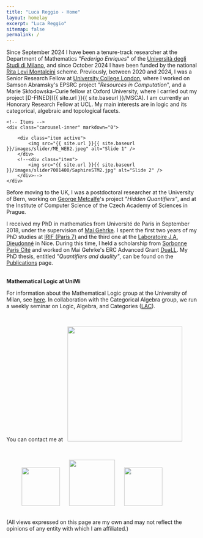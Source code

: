 ```yaml
---
title: "Luca Reggio - Home"
layout: homelay
excerpt: "Luca Reggio"
sitemap: false
permalink: /
---
```


Since September 2024 I have been a tenure-track researcher at the Department of Mathematics _"Federigo Enriques_" of the [Università degli Studi di Milano](https://www.unimi.it/en), and since October 2024 I have been funded by the national [Rita Levi Montalcini](https://bandomontalcini.mur.gov.it/) scheme.
Previously, between 2020 and 2024, I was a Senior Research Fellow at [University College London](https://www.ucl.ac.uk/), where I worked on Samson Abramsky's EPSRC project _"Resources in Computation_", and a Marie Skłodowska-Curie fellow at Oxford University, where I carried out my project [D-FINED]({{ site.url }}{{ site.baseurl }}/MSCA). I am currently an Honorary Research Fellow at UCL.
My main interests are in logic and its categorical, algebraic and topological facets. 

<div markdown="0" id="carousel" class="carousel slide" data-ride="carousel" data-interval="5000" data-pause="hover" >
    <!-- Menu -->
    <!--<ol class="carousel-indicators">
        <li data-target="#carousel" data-slide-to="0" class="active"></li>
        <li data-target="#carousel" data-slide-to="1"></li>
        <li data-target="#carousel" data-slide-to="2"></li>
        <li data-target="#carousel" data-slide-to="3"></li>
        <li data-target="#carousel" data-slide-to="4"></li>
        <li data-target="#carousel" data-slide-to="5"></li>
        <li data-target="#carousel" data-slide-to="6"></li>
    </ol>-->

    <!-- Items -->
    <div class="carousel-inner" markdown="0">

        <div class="item active">
            <img src="{{ site.url }}{{ site.baseurl }}/images/slider/ME_WEB2.jpeg" alt="Slide 1" />
        </div>
        <!--<div class="item">
            <img src="{{ site.url }}{{ site.baseurl }}/images/slider7001400/SaphireSTM2.jpg" alt="Slide 2" />
        </div>-->
    </div>
  <!--<a class="left carousel-control" href="#carousel" role="button" data-slide="prev">
    <span class="glyphicon glyphicon-chevron-left" aria-hidden="true"></span>
    <span class="sr-only">Previous</span>
  </a>
  <a class="right carousel-control" href="#carousel" role="button" data-slide="next">
    <span class="glyphicon glyphicon-chevron-right" aria-hidden="true"></span>
    <span class="sr-only">Next</span>
  </a>-->
</div>

Before moving to the UK, I was a postdoctoral researcher at the University of Bern, working on [George Metcalfe](https://www.math.unibe.ch/about_us/personen/prof_dr_metcalfe_george/index_eng.html)'s project _"Hidden Quantifiers"_, and at the Institute of Computer Science of the Czech Academy of Sciences in Prague.

I received my PhD in mathematics from Université de Paris in September 2018, under the supervision of [Mai Gehrke](https://math.unice.fr/~mgehrke/). I spent the first two years of my PhD studies at [IRIF (Paris 7)](https://www.irif.fr/en/index) and the third one at the [Laboratoire J.A. Dieudonné](https://math.unice.fr/) in Nice. During this time, I held a scholarship from [Sorbonne Paris Cité](http://www.sorbonne-paris-cite.fr/) and worked on Mai Gehrke's ERC Advanced Grant [DuaLL](https://www.irif.fr/~mgehrke/DuaLL.htm). My PhD thesis, entitled _"Quantifiers and duality"_, can be found on the [Publications](publications) page.

<br>
<b>Mathematical Logic at UniMi</b>

For information about the Mathematical Logic group at the University of Milan, see [here](https://matematica.unimi.it/it/ricerca/attivita-e-risultati-di-ricerca/aree-e-linee-di-ricerca/logica-matematica). In collaboration with the Categorical Algebra group, we run a weekly seminar on Logic, Algebra, and Categories ([LAC](https://lac.unimi.it/)).
<br>

<br>
<p>You can contact me at &nbsp; 
  <img src="{{ site.url }}{{ site.baseurl }}/images/email-address.jpg" style="width: 300px"></p>

<br>

<figure class="fourth">
  <img src="{{ site.url }}{{ site.baseurl }}/images/shutdown.png"  style="width: 100px; display: inline-block; margin-right: 20px;">
  <img src="{{ site.url }}{{ site.baseurl }}/images/hk.jpg"  style="width: 120px; display: inline-block; margin-right: 20px;">
  <img src="{{ site.url }}{{ site.baseurl }}/images/Global-Sumud-Flotilla.png" style="width: 100px; display: inline-block;">
</figure>

<br>
(All views expressed on this page are my own and may not reflect the opinions of any entity with which I am affiliated.)

<br>
